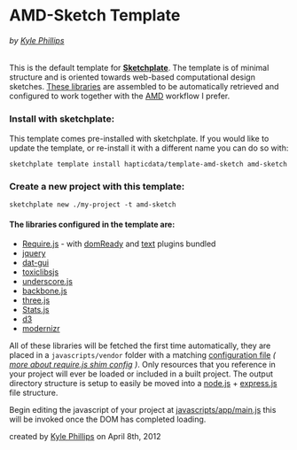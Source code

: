 # AMD-Sketch Template
###### by [Kyle Phillips](http://haptic-data.com)


This is the default template for **[Sketchplate](http://github.com/hapticdata/sketchplate)**. The template is of minimal structure and is oriented towards web-based computational design sketches. [These libraries](https://github.com/hapticdata/template-amd-sketch/blob/master/template.json#L6) are assembled to be automatically retrieved and configured to work together with the [AMD](https://github.com/amdjs/amdjs-api/wiki/AMD) workflow I prefer.

### Install with sketchplate:

This template comes pre-installed with sketchplate. If you would like to update the template, or re-install it with a different name you can do so with:

```
sketchplate template install hapticdata/template-amd-sketch amd-sketch
```


### Create a new project with this template:

```
sketchplate new ./my-project -t amd-sketch
```



#### The libraries configured in the template are:
* [Require.js](http://requirejs.org) - with [domReady](https://github.com/requirejs/domReady) and [text](https://github.com/requirejs/text) plugins bundled
* [jquery](http://jquery.com)
* [dat-gui](http://code.google.com/p/dat-gui/)
* [toxiclibsjs](http://haptic-data.com/toxiclibsjs)
* [underscore.js](http://documentcloud.github.com/underscore/)
* [backbone.js](http://documentcloud.github.com/backbone/)
* [three.js](http://mrdoob.github.com/three.js/)
* [Stats.js](http://github.com/mrdoob/stats.js/)
* [d3](http://github.com/mbostock/d3)
* [modernizr](http://modernizr.com)


All of these libraries will be fetched the first time automatically, they are placed in a `javascripts/vendor` folder with a matching [configuration file](https://github.com/hapticdata/Sketchplate/blob/master/defaults/templates/amd-sketch/template/javascripts/config.js) _([ more about require.js shim config](http://requirejs.org/docs/api.html#config-shim) )_. Only resources that you reference in your project will ever be loaded or included in a built project. The output directory structure is setup to easily be moved into a [node.js](http://nodejs.org) + [express.js](http://expressjs.com) file structure.


Begin editing the javascript of your project at [javascripts/app/main.js](https://github.com/hapticdata/template-amd-sketch/blob/master/template/javascripts/app/main.js) this will be invoked once the DOM has completed loading.


created by [Kyle Phillips](http://haptic-data.com) on April 8th, 2012
